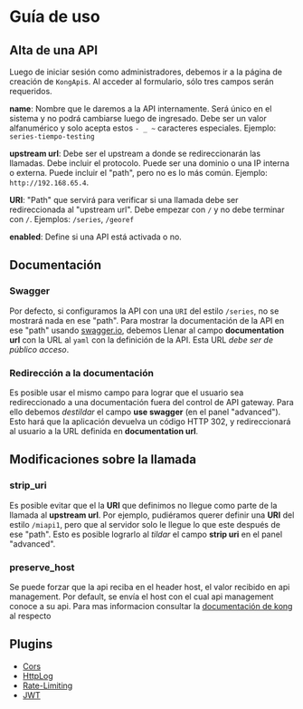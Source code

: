 # Guía de uso

## Alta de una API

Luego de iniciar sesión como administradores, debemos ir a la página de creación de `KongApi`s.
Al acceder al formulario, sólo tres campos serán requeridos.

**name**: Nombre que le daremos a la API internamente. Será único en el sistema y no podrá cambiarse luego de ingresado.
Debe ser un valor alfanumérico y solo acepta estos `- _ ~` caracteres especiales.
Ejemplo: `series-tiempo-testing`

**upstream url**: Debe ser el upstream a donde se redireccionarán las llamadas. Debe incluir el protocolo.
Puede ser una dominio o una IP interna o externa.
Puede incluir el "path", pero no es lo más común.
Ejemplo: `http://192.168.65.4`.

**URI**: "Path" que servirá para verificar si una llamada debe ser redireccionada al "upstream url".
Debe empezar con `/` y no debe terminar con `/`.
Ejemplos: `/series`, `/georef`

**enabled**: Define si una API está activada o no.


## Documentación

### Swagger

Por defecto, si configuramos la API con una `URI` del estilo `/series`, no se mostrará nada
en ese "path". Para mostrar la documentación de la API en ese "path" usando [swagger.io](http://swagger.io/), debemos
Llenar al campo **documentation url** con la URL al `yaml` con la definición de la API.
Esta URL _debe ser de público acceso_.

### Redirección a la documentación

Es posible usar el mismo campo para lograr que el usuario sea redireccionado a una documentación fuera del control de
API gateway. Para ello debemos _destildar_ el campo **use swagger** (en el panel "advanced").
Esto hará que la aplicación devuelva un código HTTP 302, y redireccionará al usuario a la URL definida en **documentation url**.

## Modificaciones sobre la llamada

### strip_uri

Es posible evitar que el la **URI** que definimos no llegue como parte de la llamada al **upstream url**.
Por ejemplo, pudiéramos querer definir una **URI** del estilo `/miapi1`, pero que al servidor solo le llegue lo que
este después de ese "path". Esto es posible lograrlo al _tildar_ el campo **strip uri** en el panel "advanced".

### preserve_host

Se puede forzar que la api reciba en el header host, el valor recibido en api management.
Por default, se envía el host con el cual api management conoce a su api. Para mas informacion consultar
la [documentación de kong](https://docs.konghq.com/0.12.x/proxy/#the-preserve_host-property) al respecto

## Plugins

- [Cors](plugins/cors.md)
- [HttpLog](plugins/http_log.md)
- [Rate-Limiting](plugins/rate_limiting.md)
- [JWT](plugins/jwt.md)